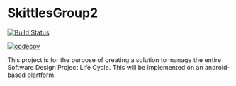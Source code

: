 # SkittlesGroup2
[![Build Status](https://travis-ci.org/SimbarasheJehol/SkittlesGroup2.svg?branch=master)](https://travis-ci.org/SimbarasheJehol/SkittlesGroup2)

[![codecov](https://codecov.io/gh/NqobileMhlanga/SkittlesGroup2/branch/master/graph/badge.svg)](https://codecov.io/gh/NqobileMhlanga/SkittlesGroup2)

This project is for the purpose of creating a solution to manage the entire Software Design Project Life Cycle. This will be implemented on an android-based plartform.
